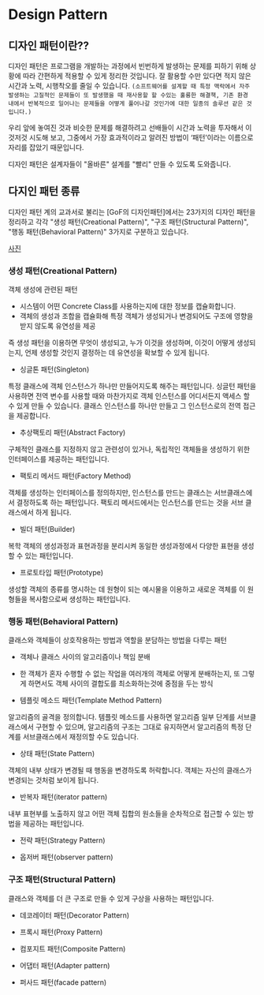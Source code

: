 # Design Pattern

## 디자인 패턴이란??  

디자인 패턴은 프로그램을 개발하는 과정에서 빈번하게 발생하는 문제를 피하기 위해 상황에 따라 간편하게 적용할 수 있게 정리한 것입니다. 잘 활용할 수만 있다면 적지 않은 시간과 노력, 시행착오를 줄일 수 있습니다. ```(소프트웨어를 설계할 때 특정 맥락에서 자주 발생하는 고질적인 문제들이 또 발생했을 때 재사용할 할 수있는 훌륭한 해결책, 기존 환경 내에서 반복적으로 일어나는 문제들을 어떻게 풀어나갈 것인가에 대한 일종의 솔루션 같은 것입니다.)```

우리 앞에 놓여진 것과 비슷한 문제를 해결하려고 선배들이 시간과 노력을 투자해서 이것저것 시도해 보고, 그중에서 가장 효과적이라고 알려진 방법이 ‘패턴’이라는 이름으로 자리를 잡았기 때문입니다. 

디자인 패턴은 설계자들이 "올바른" 설계를 "빨리" 만들 수 있도록 도와줍니다.


## 다지인 패턴 종류

디자인 패턴 계의 교과서로 불리는 [GoF의 디자인패턴]에서는 23가지의 디자인 패턴을 정리하고 각각 "생성 패턴(Creational Pattern)", "구조 패턴(Structural Pattern)", "행동 패턴(Behavioral Pattern)" 3가지로 구분하고 있습니다.

[사진](https://www.hanbit.co.kr/channel/category/category_view.html?cms_code=CMS8616098823)


### 생성 패턴(Creational Pattern)

객체 생성에 관련된 패턴

- 시스템이 어떤 Concrete Class를 사용하는지에 대한 정보를 캡슐화합니다.
- 객체의 생성과 조합을 캡슐화해 특정 객체가 생성되거나 변경되어도 구조에 영향을 받지 않도록 유연성을 제공

즉 생성 패턴을 이용하면 무엇이 생성되고, 누가 이것을 생성하며, 이것이 어떻게 생성되는지, 언제 생성할 것인지 결정하는 데 유연성을 확보할 수 있게 됩니다.



- 싱글톤 패턴(Singleton) 

특정 클래스에 객체 인스턴스가 하나만 만들어지도록 해주는 패턴입니다. 싱글턴 패턴을 사용하면 전역 변수를 사용할 때와 마찬가지로 객체 인스턴스를 어디서든지 액세스 할 수 있게 만들 수 있습니다. 클래스 인스턴스를 하나만 만들고 그 인스턴스로의 전역 접근을 제공합니다.

 
- 추상팩토리 패턴(Abstract Factory) 

구체적인 클래스를 지정하지 않고 관련성이 있거나, 독립적인 객체들을 생성하기 위한 인터페이스를 제공하는 패턴입니다.

 - 팩토리 메서드 패턴(Factory Method) 
 
 객체를 생성하는 인터페이스를 정의하지만, 인스턴스를 만드는 클래스는 서브클래스에서 결정하도록 하는 패턴입니다. 팩토리 메서드에서는 인스턴스를 만드는 것을 서브 클래스에서 하게 됩니다.

- 빌더 패턴(Builder) 

복학 객체의 생성과정과 표현과정을 분리시켜 동일한 생성과정에서 다양한 표현을 생성할 수 있는 패턴입니다.


- 프로토타입 패턴(Prototype) 

생성할 객체의 종류를 명시하는 데 원형이 되는 예시물을 이용하고 새로운 객체를 이 원형들을 복사함으로써 생성하는 패턴입니다.


### 행동 패턴(Behavioral Pattern)

클래스와 객체들이 상호작용하는 방법과 역할을 분담하는 방법을 다루는 패턴

- 객체나 클래스 사이의 알고리즘이나 책임 분배
- 한 객체가 혼자 수행할 수 없는 작업을 여러개의 객체로 어떻게 분배하는지, 또 그렇게 하면서도 객체 사이의 결합도를 최소화하는것에 중점을 두는 방식


- 템플릿 메소드 패턴(Template Method Pattern)

알고리즘의 골격을 정의합니다. 템플릿 메소드를 사용하면 알고리즘 일부 단계를 서브클래스에서 구현할 수 있으며, 알고리즘의 구조는 그대로 유지하면서 알고리즘의 특정 단계를 서브클래스에서 재정의할 수도 있습니다.

- 상태 패턴(State Pattern)

객체의 내부 상태가 변경될 때 행동을 변경하도록 허락합니다. 객체는 자신의 클래스가 변경되는 것처럼 보이게 됩니다.

- 반복자 패턴(iterator pattern)

내부 표현부를 노출하지 않고 어떤 객체 집합의 원소들을 순차적으로 접근할 수 있는 방법을 제공하는 패턴입니다.

- 전략 패턴(Strategy Pattern)

- 옵저버 패턴(observer pattern)

### 구조 패턴(Structural Pattern)

클래스와 객체를 더 큰 구조로 만들 수 있게 구상을 사용하는 패턴입니다.

- 데코레이터 패턴(Decorator Pattern)

- 프록시 패턴(Proxy Pattern)

- 컴포지트 패턴(Composite Pattern)

- 어댑터 패턴(Adapter pattern)

- 퍼사드 패턴(facade pattern)
